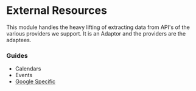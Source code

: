 # External Resources
This module handles the heavy lifting of extracting data from API's of the
various providers we support. It is an Adaptor and the providers are the 
adaptees. 

### Guides
* Calendars
* Events
* [Google Specific](./google)
